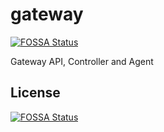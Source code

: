 # gateway

[![FOSSA Status](https://app.fossa.com/api/projects/git%2Bgithub.com%2Fgithedgehog%2Fgateway.svg?type=shield)](https://app.fossa.com/projects/git%2Bgithub.com%2Fgithedgehog%2Fgateway?ref=badge_shield)

Gateway API, Controller and Agent

## License
[![FOSSA Status](https://app.fossa.com/api/projects/git%2Bgithub.com%2Fgithedgehog%2Fgateway.svg?type=large)](https://app.fossa.com/projects/git%2Bgithub.com%2Fgithedgehog%2Fgateway?ref=badge_large)
